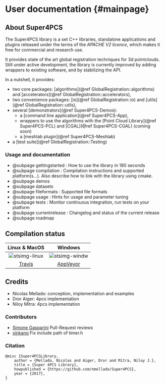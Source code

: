 # User documentation {#mainpage}

## About Super4PCS

The Super4PCS library is a set C++ libraries, standalone applications and plugins released under the terms of the *APACHE V2 licence*, which makes it free for commercial and research use.

It provides state of the art global registration techniques for 3d pointclouds. Still under active development, the library is currently improved by adding wrappers to existing software, and by stabilizing the API.

In a nutshell, it provides:
* two core packages: [algorithms](@ref GlobalRegistration::algorithms) and [accelerators](@ref GlobalRegistration::accelerators),
* two convenience packages: [io](@ref GlobalRegistration::io) and [utils](@ref GlobalRegistration::utils),
* several [demonstrators](@ref Super4PCS-Demos):
   * a [command line application](@ref Super4PCS-App),
   * wrappers to use the algorithms with the [Point Cloud Library](@ref Super4PCS-PCL) and [CGAL](@ref Super4PCS-CGAL) (coming soon)
   * a [meshlab plugin](@ref Super4PCS-Meshlab)
* a [test suite](@ref GlobalRegistration::Testing)

### Usage and documentation

 - @subpage gettingstarted : How to use the library in 180 seconds
 - @subpage compilation : Compilation instructions and supported platform(s...). Also describe how to link with the library using cmake.
 - @subpage demos
 - @subpage datasets
 - @subpage fileformats : Supported file formats
 - @subpage usage : Hints for usage and parameter tuning
 - @subpage tests : Monitor continuous integration, run tests on your platform
 - @subpage currentrelease : Changelog and status of the current release
 - @subpage roadmap

## Compilation status
[stsimg-linux]: https://api.travis-ci.org/nmellado/Super4PCS.svg?branch=master
[stsimg-windw]: https://ci.appveyor.com/api/projects/status/reg4cmhn309w1s8k/branch/master?svg=true

[Travis]: https://travis-ci.org/nmellado/Super4PCS "Travis"
[AppVeyor]: https://ci.appveyor.com/project/nmellado/super4pcs "AppVeyor"

| Linux  \& MacOS | Windows         |
| :----:          | :-----:         |
| ![stsimg-linux] | ![stsimg-windw] |
| [Travis]        | [AppVeyor]      |


## Credits
* Nicolas Mellado: conception, implementation and examples
* Dror Aiger: 4pcs implementation
* Niloy Mitra: 4pcs implementation

### Contributors
* [Simone Gasparini](https://github.com/simogasp) Pull-Request reviews
* [xinkang](https://github.com/xinkang) Fix include path of timer.h


### Citation
```
﻿@misc {Super4PCSLibrary,
    author = {Mellado, Nicolas and Aiger, Dror and Mitra, Niloy J.},
    title = {Super 4PCS Library},
    howpublished = {https://github.com/nmellado/Super4PCS},
    year = {2017},
}
```
